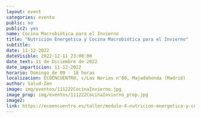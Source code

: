 ```yaml
---
layout: event
categories: evento
public: no
public2: yes
name: Cocina Macrobiótica para el Invierno
title: "Nutrición Energética y Cocina Macrobiótica para el Invierno"
subtitle:
date: 11-12-2022
dateVisible: 2022-12-11 23:00:00
date_text: 11 de Diciembre de 2022
date_imparticion: 11-12-2022
horario: Domingo de 09 - 18 horas
localizacion: ECOENCUENTRO, c/Las Norias n°80, Majadahonda (Madrid)
author: Salud-Zen
image: img/eventos/111222CocinaInvierno.jpg
image_prop: img/eventos/111222CocinaInvierno_prop.jpg
image2:
link: https://ecoencuentro.es/taller/modulo-4-nutricion-energetica-y-cocina-macrobiotica-para-el-invierno/
---
```

